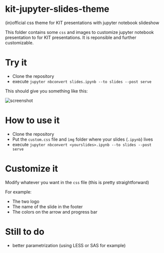 # kit-jupyter-slides-theme

(in)official css theme for KIT presentations with jupyter notebook slideshow

This folder contains some `css` and images to customize jupyter notebook presentation to for KIT presentations. It is reponsible and further customizable. 

# Try it

- Clone the repository
- execute `jupyter nbconvert slides.ipynb --to slides --post serve`

This should give you something like this: 

![screenshot](/img/screen1.png)

# How to use it

- Clone the repository 
- Put the `custom.css` file and `ìmg` folder where your slides (`.ipynb`) lives
- execute `jupyter nbconvert <yourslides>.ipynb --to slides --post serve`

# Customize it

Modify whatever you want in the `css` file (this is pretty straightforward)

For example:
- The two logo
- The name of the slide in the footer
- The colors on the arrow and progress bar 

# Still to do

- better parametrization (using LESS or SAS for example)